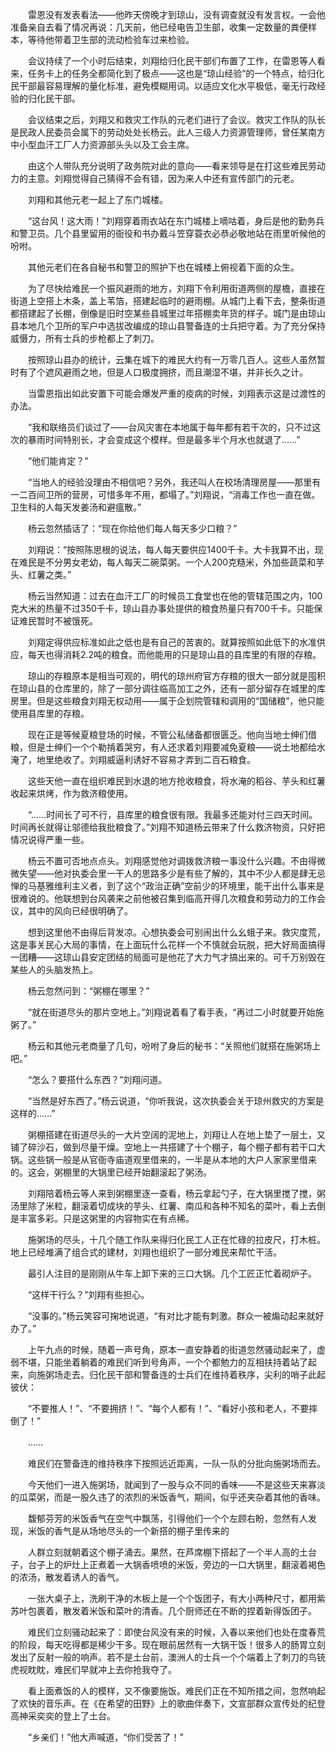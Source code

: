 　　雷恩没有发表看法——他昨天傍晚才到琼山，没有调查就没有发言权。一会他准备亲自去看了情况再说：几天前，他已经电告卫生部，收集一定数量的粪便样本，等待他带着卫生部的流动检验车过来检验。

　　会议持续了一个小时后结束，刘翔给归化民干部们布置了工作，在雷恩等人看来，任务卡上的任务全都简化到了极点——这也是“琼山经验”的一个特点，给归化民干部最容易理解的量化标准，避免模糊用词。以适应文化水平极低，毫无行政经验的归化民干部。

　　会议结束之后，刘翔又和救灾工作队的元老们进行了会议。救灾工作队的队长是民政人民委员会属下的劳动处处长杨云。此人三级人力资源管理师，曾任某南方中小型血汗工厂人力资源部头头以及工会主席。

　　由这个人带队充分说明了政务院对此的意向——看来领导是在打这些难民劳动力的主意。刘翔觉得自己猜得不会有错，因为来人中还有宣传部门的元老。

　　刘翔和其他元老一起上了东门城楼。

　　“这台风！这大雨！”刘翔穿着雨衣站在东门城楼上嘀咕着，身后是他的勤务兵和警卫员。几个县里留用的衙役和书办戴斗笠穿蓑衣必恭必敬地站在雨里听候他的吩咐。

　　其他元老们在各自秘书和警卫的照护下也在城楼上俯视着下面的众生。

　　为了尽快给难民一个振风避雨的地方，刘翔下令利用街道两侧的屋檐，直接在街道上空搭上木条，盖上苇箔，搭建起临时的避雨棚。从城门上看下去，整条街道都搭建起了长棚，倒像是旧时空某些县城里过年搭棚卖年货的样子。城门是由琼山县本地几个卫所的军户中选拔改编成的琼山县警备连的士兵把守着。为了充分保持威慑力，所有士兵的步枪都上了刺刀。

　　按照琼山县办的统计，云集在城下的难民大约有一万零几百人。这些人虽然暂时有了个遮风避雨之地，但是人口极度拥挤，而且潮湿不堪，并非长久之计。

　　当雷恩指出如此安置下可能会爆发严重的疫病的时候，刘翔表示这是过渡性的办法。

　　“我和联络员们谈过了——台风灾害在本地属于每年都有若干次的，只不过这次的暴雨时间特别长，才会变成这个模样。但是最多半个月水也就退了……”

　　“他们能肯定？”

　　“当地人的经验没理由不相信吧？另外，我还叫人在校场清理房屋——那里有一二百间卫所的营房，可惜多年不用，都塌了。”刘翔说，“消毒工作也一直在做。卫生科的人每天发姜汤和避瘟散。”

　　杨云忽然插话了：“现在你给他们每人每天多少口粮？”

　　刘翔说：“按照陈思根的说法，每人每天要供应1400千卡。大卡我算不出，现在难民是不分男女老幼，每人每天二碗菜粥。一个人200克糙米，外加些蔬菜和芋头、红薯之类。”

　　杨云当然知道：过去在血汗工厂的时候员工食堂也在他的管辖范围之内，100克大米的热量不过350千卡，琼山县办事处提供的粮食热量只有700千卡。只能保证难民暂时不被饿死。

　　刘翔定得供应标准如此之低也是有自己的苦衷的。就算按照如此低下的水准供应，每天也得消耗2.2吨的粮食。而他能用的只是琼山县的县库里的有限的存粮。

　　琼山的存粮原本是相当可观的，明代的琼州府官方存粮的很大一部分就是囤积在琼山县的仓库里的，除了一部分调往临高加工之外，还有一部分留存在城里的库房里。但是这些粮食刘翔无权动用——属于企划院管辖和调用的“国储粮”，他只能使用县库里的存粮。

　　现在正是等候夏粮登场的时候，不管公私储备都很匮乏。他向当地士绅们借粮，但是士绅们一个个勒掯着哭穷，有人还求着刘翔要减免夏粮——说土地都给水淹了，地里绝收了。刘翔威逼利诱好不容易才弄到二百石粮食。

　　这些天他一直在组织难民到水退的地方抢收粮食，将水淹的稻谷、芋头和红薯收起来烘烤，作为救济粮使用。

　　“……时间长了可不行，县库里的粮食很有限。我最多还能对付三四天时间。时间再长就得让邬德给我批粮食了。”刘翔不知道杨云带来了什么救济物资，只好把情况说得严重一些。

　　杨云不置可否地点点头。刘翔感觉他对调拨救济粮一事没什么兴趣。不由得微微失望——他对执委会里一干人的思路多少是有些了解的，其中不少人都是肆无忌惮的马基雅维利主义者，到了这个“政治正确”空前少的环境里，能干出什么事来是很难说的。他联想到台风袭来之前他被召集到临高开得几次粮食和劳动力的工作会议，其中的风向已经很明确了。

　　想到这里他不由得后背发凉。心想执委会可别闹出什么幺蛾子来。救灾度荒，这是事关民心大局的事情，在上面玩什么花样一个不慎就会玩脱，把大好局面搞得一团糟——这琼山县安定团结的局面可是他花了大力气才搞出来的。可千万别毁在某些人的头脑发热上。

　　杨云忽然问到：“粥棚在哪里？”

　　“就在街道尽头的那片空地上。”刘翔说着看了看手表，“再过二小时就要开始施粥了。”

　　杨云和其他元老商量了几句，吩咐了身后的秘书：“关照他们就搭在施粥场上吧。”

　　“怎么？要搭什么东西？”刘翔问道。

　　“当然是好东西了。”杨云说道，“你听我说，这次执委会关于琼州救灾的方案是这样的……”

　　粥棚搭建在街道尽头的一大片空阔的泥地上，刘翔让人在地上垫了一层土，又铺了碎沙石，做到尽量干燥。空地上一共搭建了十个棚子，每个棚子都有若干口大锅。这些锅一般是从官衙寺庙道观里借来的，一半是从本地的大户人家家里借来的。这会，粥棚里的大锅里已经开始翻滚起了粥汤。

　　刘翔陪着杨云等人来到粥棚里逐一查看，杨云拿起勺子，在大锅里搅了搅，粥汤里除了米粒，翻滚着切成块的芋头、红薯、南瓜和各种不知名的菜叶，看上去倒是丰富多彩。只是这粥里的内容物实在有点稀。

　　施粥场的尽头，十几个随工作队来得归化民工人正在忙碌的拉皮尺，打木桩。地上已经堆满了组合式的建材，刘翔也组织了一部分难民来帮忙干活。

　　最引人注目的是刚刚从牛车上卸下来的三口大锅。几个工匠正忙着砌炉子。

　　“这样干行么？”刘翔有些担心。

　　“没事的。”杨云笑容可掬地说道，“有对比才能有刺激。群众一被煽动起来就好办了。”

　　上午九点的时候，随着一声号角，原本一直安静着的街道忽然骚动起来了，虚弱不堪，只能坐着躺着的难民们听到号角声，一个个都勉力的互相扶持着站了起来，向施粥场走去。归化民干部和警备连的士兵们在维持着秩序，尖利的哨子此起彼伏：

　　“不要推人！”、“不要拥挤！”、“每个人都有！”、“看好小孩和老人，不要摔倒了！”

　　……

　　难民们在警备连的维持秩序下按照远近距离，一队一队的分批向施粥场而去。

　　今天他们一进入施粥场，就闻到了一股与众不同的香味——不是这些天来寡淡的瓜菜粥，而是一股久违了的浓烈的米饭香气，期间，似乎还夹杂着其他的香味。

　　馥郁芬芳的米饭香气在空气中飘荡，引得他们一个个左顾右盼，忽然有人发现，米饭的香气是从场地尽头的一个新搭的棚子里传来的

　　人群立刻就朝着这个棚子涌去。果然，在芦席棚下搭起了一个半人高的土台子，台子上的炉灶上正煮着一大锅香喷喷的米饭，旁边的一口大锅里，翻滚着褐色的浓汤，散发着诱人的香气。

　　一张大桌子上，洗刷干净的木板上是一个个饭团子，有大小两种尺寸，都用紫苏叶包裹着，散发着米饭和菜叶的清香。几个厨师还在不断的捏着新得饭团子。

　　难民们立刻骚动起来了：即使台风没有来的时候，入春以来他们也处在度春荒的阶段，每天吃得都是稀少干多。现在眼前居然有一大锅干饭！很多人的肠胃立刻发出了反射一般的响声。若不是土台前，澳洲人的士兵一个个端着上了刺刀的鸟铳虎视眈眈，难民们早就冲上去你抢我夺了。

　　看上面煮饭的人的模样，又不像要施饭。难民们正在不知所措之间，忽然响起了欢快的音乐声。在《在希望的田野》上的歌曲伴奏下，文宣部群众宣传处的纪登高神采奕奕的登上了土台。

　　“乡亲们！”他大声喊道，“你们受苦了！”
